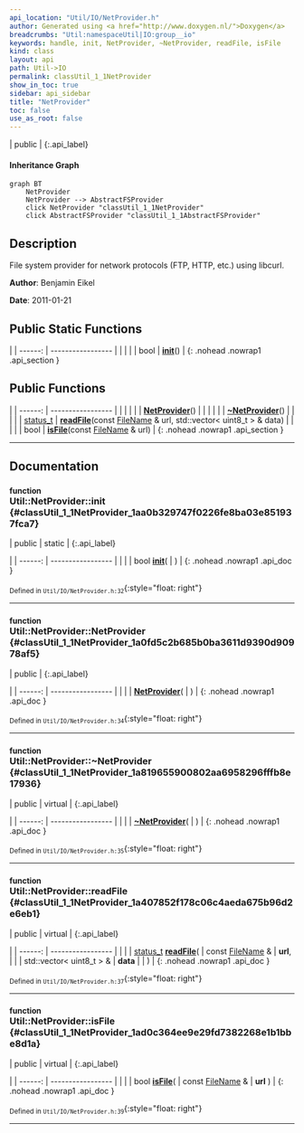 ```yaml
---
api_location: "Util/IO/NetProvider.h"
author: Generated using <a href="http://www.doxygen.nl/">Doxygen</a>
breadcrumbs: "Util:namespaceUtil|IO:group__io"
keywords: handle, init, NetProvider, ~NetProvider, readFile, isFile
kind: class
layout: api
path: Util->IO
permalink: classUtil_1_1NetProvider
show_in_toc: true
sidebar: api_sidebar
title: "NetProvider"
toc: false
use_as_root: false
---
```


| public |
{:.api_label}

#### Inheritance Graph

```mermaid
graph BT
	NetProvider
	NetProvider --> AbstractFSProvider
	click NetProvider "classUtil_1_1NetProvider"
	click AbstractFSProvider "classUtil_1_1AbstractFSProvider"
```

## Description



File system provider for network protocols (FTP, HTTP, etc.) using libcurl.



**Author**: Benjamin Eikel



**Date**: 2011-01-21





## Public Static Functions

|
| ------: | ----------------- |
|  | |
| bool | **[init](#classUtil_1_1NetProvider_1aa0b329747f0226fe8ba03e851937fca7)**() |
{: .nohead .nowrap1 .api_section }


## Public Functions

|
| ------: | ----------------- |
|  | |
|  | **[NetProvider](#classUtil_1_1NetProvider_1a0fd5c2b685b0ba3611d9390d90978af5)**() |
|  | |
|  | **[~NetProvider](#classUtil_1_1NetProvider_1a819655900802aa6958296fffb8e17936)**() |
|  | |
| [status_t](classUtil_1_1AbstractFSProvider#classUtil_1_1AbstractFSProvider_1ac1f19c7bea3fe510a6edc3f2b0db3cae) | **[readFile](#classUtil_1_1NetProvider_1a407852f178c06c4aeda675b96d2e6eb1)**(const [FileName](classUtil_1_1FileName) & url, std::vector< uint8_t > & data) |
|  | |
| bool | **[isFile](#classUtil_1_1NetProvider_1ad0c364ee9e29fd7382268e1b1bbe8d1a)**(const [FileName](classUtil_1_1FileName) & url) |
{: .nohead .nowrap1 .api_section }


-------------------------------------------------------------------

## Documentation

### <small>function</small><br/> Util::NetProvider::init {#classUtil_1_1NetProvider_1aa0b329747f0226fe8ba03e851937fca7}

| public | static |
{:.api_label}

|
| ------: | ----------------- |
|  |
| bool **[init](#classUtil_1_1NetProvider_1aa0b329747f0226fe8ba03e851937fca7)**( |  ) |
{: .nohead .nowrap1 .api_doc }





<sub>Defined in `Util/IO/NetProvider.h:32`</sub>{:style="float: right"}

-------------------------------------------------------------------

### <small>function</small><br/> Util::NetProvider::NetProvider {#classUtil_1_1NetProvider_1a0fd5c2b685b0ba3611d9390d90978af5}

| public |
{:.api_label}

|
| ------: | ----------------- |
|  |
|  **[NetProvider](#classUtil_1_1NetProvider_1a0fd5c2b685b0ba3611d9390d90978af5)**( |  ) |
{: .nohead .nowrap1 .api_doc }





<sub>Defined in `Util/IO/NetProvider.h:34`</sub>{:style="float: right"}

-------------------------------------------------------------------

### <small>function</small><br/> Util::NetProvider::~NetProvider {#classUtil_1_1NetProvider_1a819655900802aa6958296fffb8e17936}

| public | virtual |
{:.api_label}

|
| ------: | ----------------- |
|  |
|  **[~NetProvider](#classUtil_1_1NetProvider_1a819655900802aa6958296fffb8e17936)**( |  ) |
{: .nohead .nowrap1 .api_doc }





<sub>Defined in `Util/IO/NetProvider.h:35`</sub>{:style="float: right"}

-------------------------------------------------------------------

### <small>function</small><br/> Util::NetProvider::readFile {#classUtil_1_1NetProvider_1a407852f178c06c4aeda675b96d2e6eb1}

| public | virtual |
{:.api_label}

|
| ------: | ----------------- |
|  |
| [status_t](classUtil_1_1AbstractFSProvider#classUtil_1_1AbstractFSProvider_1ac1f19c7bea3fe510a6edc3f2b0db3cae) **[readFile](#classUtil_1_1NetProvider_1a407852f178c06c4aeda675b96d2e6eb1)**( | const [FileName](classUtil_1_1FileName) & | **url**, |
| | std::vector< uint8_t > & | **data** |
|   ) |
{: .nohead .nowrap1 .api_doc }





<sub>Defined in `Util/IO/NetProvider.h:37`</sub>{:style="float: right"}

-------------------------------------------------------------------

### <small>function</small><br/> Util::NetProvider::isFile {#classUtil_1_1NetProvider_1ad0c364ee9e29fd7382268e1b1bbe8d1a}

| public | virtual |
{:.api_label}

|
| ------: | ----------------- |
|  |
| bool **[isFile](#classUtil_1_1NetProvider_1ad0c364ee9e29fd7382268e1b1bbe8d1a)**( | const [FileName](classUtil_1_1FileName) & | **url** ) |
{: .nohead .nowrap1 .api_doc }





<sub>Defined in `Util/IO/NetProvider.h:39`</sub>{:style="float: right"}

-------------------------------------------------------------------

